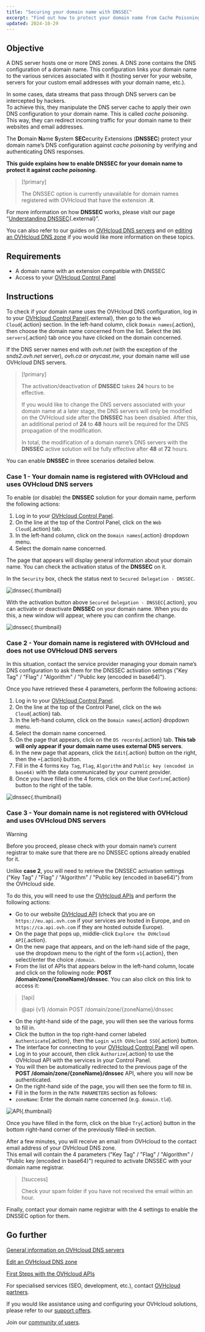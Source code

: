 ```yaml
---
title: "Securing your domain name with DNSSEC"
excerpt: "Find out how to protect your domain name from Cache Poisoning by enabling DNSSEC"
updated: 2024-10-29
---
```


## Objective 

A DNS server hosts one or more DNS zones. A DNS zone contains the DNS configuration of a domain name. This configuration links your domain name to the various services associated with it (hosting server for your website, servers for your custom email addresses with your domain name, etc.).

In some cases, data streams that pass through DNS servers can be intercepted by hackers.  
To achieve this, they manipulate the DNS server cache to apply their own DNS configuration to your domain name. This is called *cache poisoning*.
This way, they can redirect incoming traffic for your domain name to their websites and email addresses.

The **D**omain **N**ame **S**ystem **SEC**ecurity Extensions (**DNSSEC**) protect your domain name’s DNS configuration against *cache poisoning* by verifying and authenticating DNS responses.

**This guide explains how to enable DNSSEC for your domain name to protect it against *cache poisoning*.**

> [!primary]
>
> The DNSSEC option is currently unavailable for domain names registered with OVHcloud that have the extension **.it**.
>

For more information on how **DNSSEC** works, please visit our page “[Understanding DNSSEC](/links/web/domains-dnssec){.external}”.

You can also refer to our guides on [OVHcloud DNS servers](/pages/web_cloud/domains/dns_server_general_information) and on [editing an OVHcloud DNS zone](/pages/web_cloud/domains/dns_zone_edit) if you would like more information on these topics.

## Requirements

- A domain name with an extension compatible with DNSSEC
- Access to your [OVHcloud Control Panel](/links/manager)

## Instructions

To check if your domain name uses the OVHcloud DNS configuration, log in to your [OVHcloud Control Panel](/links/manager){.external}, then go to the `Web Cloud`{.action} section. In the left-hand column, click `Domain names`{.action}, then choose the domain name concerned from the list. Select the `DNS servers`{.action} tab once you have clicked on the domain concerned.

If the DNS server names end with *ovh.net* (with the exception of the *snds2.ovh.net* server), *ovh.ca* or *anycast.me*, your domain name will use OVHcloud DNS servers.

> [!primary]
>
> The activation/deactivation of **DNSSEC** takes **24** hours to be effective.
>
> If you would like to change the DNS servers associated with your domain name at a later stage, the DNS servers will only be modified on the OVHcloud side after the **DNSSEC** has been disabled. After this, an additional period of **24** to **48** hours will be required for the DNS propagation of the modification.
>
> In total, the modification of a domain name’s DNS servers with the **DNSSEC** active solution will be fully effective after **48** at **72** hours.
>

You can enable **DNSSEC** in three scenarios detailed below.

### Case 1 - Your domain name is registered with OVHcloud and uses OVHcloud DNS servers

To enable (or disable) the **DNSSEC** solution for your domain name, perform the following actions:

1. Log in to your [OVHcloud Control Panel](/links/manager).
2. On the line at the top of the Control Panel, click on the `Web Cloud`{.action} tab.
3. In the left-hand column, click on the `Domain names`{.action} dropdown menu.
4. Select the domain name concerned.

The page that appears will display general information about your domain name. You can check the activation status of the **DNSSEC** on it.

In the `Security` box, check the status next to `Secured Delegation - DNSSEC`.

![dnssec](/pages/assets/screens/control_panel/product-selection/web-cloud/domain-dns/general-information/activate-dnssec.png){.thumbnail}

With the activation button above `Secured Delegation - DNSSEC`{.action}, you can activate or deactivate **DNSSEC** on your domain name. When you do this, a new window will appear, where you can confirm the change.

![dnssec](/pages/assets/screens/control_panel/product-selection/web-cloud/domain-dns/general-information/activate-dnssec-confirmation.png){.thumbnail}

### Case 2 - Your domain name is registered with OVHcloud and does not use OVHcloud DNS servers

In this situation, contact the service provider managing your domain name’s DNS configuration to ask them for the DNSSEC activation settings ("Key Tag" / "Flag" / "Algorithm" / "Public key (encoded in base64)").

Once you have retrieved these 4 parameters, perform the following actions:

1. Log in to your [OVHcloud Control Panel](/links/manager).
2. On the line at the top of the Control Panel, click on the `Web Cloud`{.action} tab.
3. In the left-hand column, click on the `Domain names`{.action} dropdown menu.
4. Select the domain name concerned.
5. On the page that appears, click on the `DS records`{.action} tab. **This tab will only appear if your domain name uses external DNS servers**.
6. In the new page that appears, click the `Edit`{.action} button on the right, then the `+`{.action} button.
7. Fill in the 4 forms `Key Tag`, `Flag`, `Algorithm` and `Public key (encoded in base64)` with the data communicated by your current provider.
8. Once you have filled in the 4 forms, click on the blue `Confirm`{.action} button to the right of the table.

![dnssec](/pages/assets/screens/control_panel/product-selection/web-cloud/domain-dns/ds-records/edit-plus-dashboard.png){.thumbnail}

### Case 3 - Your domain name is not registered with OVHcloud and uses OVHcloud DNS servers

> [!warning]
>
> Before you proceed, please check with your domain name’s current registrar to make sure that there are no DNSSEC options already enabled for it.

Unlike **case 2**, you will need to retrieve the DNSSEC activation settings ("Key Tag" / "Flag" / "Algorithm" / "Public key (encoded in base64)") from the OVHcloud side.

To do this, you will need to use the [OVHcloud APIs](/pages/manage_and_operate/api/first-steps) and perform the following actions:

- Go to our website [OVHcloud API](/links/api) (check that you are on `https://eu.api.ovh.com` if your services are hosted in Europe, and on `https://ca.api.ovh.com` if they are hosted outside Europe).
- On the page that pops up, middle-click `Explore the OVHcloud API`{.action}.
- On the new page that appears, and on the left-hand side of the page, use the dropdown menu to the right of the form `v1`{.action}, then select/enter the choice `/domain`.
- From the list of APIs that appears below in the left-hand column, locate and click on the following node: **POST /domain/zone/{zoneName}/dnssec**. You can also click on this link to access it:

> [!api]
>
> @api {v1} /domain POST /domain/zone/{zoneName}/dnssec
>

- On the right-hand side of the page, you will then see the various forms to fill in.
- Click the button in the top right-hand corner labeled `Authenticate`{.action}, then the `Login with OVHcloud SSO`{.action} button.
- The interface for connecting to your [OVHcloud Control Panel](/links/manager) will open.
- Log in to your account, then click `Authorize`{.action} to use the OVHcloud API with the services in your Control Panel.
- You will then be automatically redirected to the previous page of the **POST /domain/zone/{zoneName}/dnssec** API, where you will now be authenticated.
- On the right-hand side of the page, you will then see the form to fill in.
- Fill in the form in the `PATH PARAMETERS` section as follows:
- `zoneName`: Enter the domain name concerned (e.g. `domain.tld`).

![API](/pages/assets/screens/api/post-domain-zone-zonename-dnssec.png){.thumbnail}

Once you have filled in the form, click on the blue `Try`{.action} button in the bottom right-hand corner of the previously filled-in section.

After a few minutes, you will receive an email from OVHcloud to the contact email address of your OVHcloud DNS zone.  
This email will contain the 4 parameters ("Key Tag" / "Flag" / "Algorithm" / "Public key (encoded in base64)") required to activate DNSSEC with your domain name registrar.

> [!success]
>
> Check your spam folder if you have not received the email within an hour.

Finally, contact your domain name registrar with the 4 settings to enable the DNSSEC option for them.

## Go further

[General information on OVHcloud DNS servers](/pages/web_cloud/domains/dns_server_general_information)

[Edit an OVHcloud DNS zone](/pages/web_cloud/domains/dns_zone_edit)

[First Steps with the OVHcloud APIs](/pages/manage_and_operate/api/first-steps)

For specialised services (SEO, development, etc.), contact [OVHcloud partners](/links/partner).

If you would like assistance using and configuring your OVHcloud solutions, please refer to our [support offers](/links/support).

Join our [community of users](/links/community).